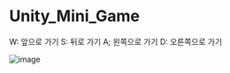 # Unity_Mini_Game

W: 앞으로 가기
S: 뒤로 가기
A; 왼쪽으로 가기
D: 오른쪽으로 가기

![image](https://github.com/wlehd12/Unity_Mini_Game/assets/125344095/2f1a4a42-4d7a-455a-988f-f459509045e6)

